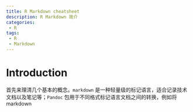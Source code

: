 ```yaml
---
title: R Markdown cheatsheet
description: R Markdown 简介
categories:
 - R
tags:
 - R
 - Markdown
---
```


# Introduction
首先来理清几个基本的概念。`markdown` 是一种轻量级的标记语言，适合记录技术文档以及笔记等；`Pandoc` 包用于不同格式标记语言文档之间的转换，例如将 markdown

